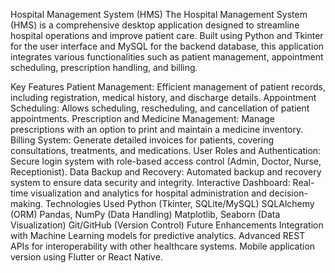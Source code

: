 Hospital Management System (HMS)
The Hospital Management System (HMS) is a comprehensive desktop application designed to streamline hospital operations and improve patient care. Built using Python and Tkinter for the user interface and MySQL for the backend database, this application integrates various functionalities such as patient management, appointment scheduling, prescription handling, and billing.

Key Features
Patient Management: Efficient management of patient records, including registration, medical history, and discharge details.
Appointment Scheduling: Allows scheduling, rescheduling, and cancellation of patient appointments.
Prescription and Medicine Management: Manage prescriptions with an option to print and maintain a medicine inventory.
Billing System: Generate detailed invoices for patients, covering consultations, treatments, and medications.
User Roles and Authentication: Secure login system with role-based access control (Admin, Doctor, Nurse, Receptionist).
Data Backup and Recovery: Automated backup and recovery system to ensure data security and integrity.
Interactive Dashboard: Real-time visualization and analytics for hospital administration and decision-making.
Technologies Used
Python (Tkinter, SQLite/MySQL)
SQLAlchemy (ORM)
Pandas, NumPy (Data Handling)
Matplotlib, Seaborn (Data Visualization)
Git/GitHub (Version Control)
Future Enhancements
Integration with Machine Learning models for predictive analytics.
Advanced REST APIs for interoperability with other healthcare systems.
Mobile application version using Flutter or React Native.
